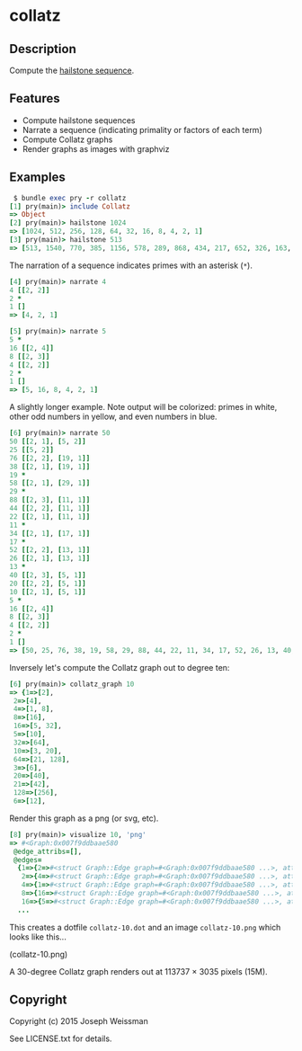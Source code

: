 # collatz

## Description

Compute the [hailstone sequence](https://en.wikipedia.org/wiki/Collatz_conjecture).

## Features
 
  - Compute hailstone sequences
  - Narrate a sequence (indicating primality or factors of each term)
  - Compute Collatz graphs
  - Render graphs as images with graphviz

## Examples

   ```ruby
   $ bundle exec pry -r collatz  
   [1] pry(main)> include Collatz
   => Object
   [2] pry(main)> hailstone 1024
   => [1024, 512, 256, 128, 64, 32, 16, 8, 4, 2, 1]
   [3] pry(main)> hailstone 513
   => [513, 1540, 770, 385, 1156, 578, 289, 868, 434, 217, 652, 326, 163, 490, 245, 736, 368, 184, 92, 46, 23, 70, 35, 106, 53, 160, 80, 40, 20, 10, 5, 16, 8, 4, 2, 1]
  ```

   The narration of a sequence indicates primes with an asterisk (`*`).

   ```ruby
   [4] pry(main)> narrate 4
   4 [[2, 2]]
   2 *
   1 []
   => [4, 2, 1]

   [5] pry(main)> narrate 5
   5 *
   16 [[2, 4]]
   8 [[2, 3]]
   4 [[2, 2]]
   2 *
   1 []
   => [5, 16, 8, 4, 2, 1]
   ```

   A slightly longer example. Note output will be colorized: primes in white, other odd numbers in yellow, and even numbers in blue. 

   ```ruby
   [6] pry(main)> narrate 50
   50 [[2, 1], [5, 2]]
   25 [[5, 2]]
   76 [[2, 2], [19, 1]]
   38 [[2, 1], [19, 1]]
   19 *
   58 [[2, 1], [29, 1]]
   29 *
   88 [[2, 3], [11, 1]]
   44 [[2, 2], [11, 1]]
   22 [[2, 1], [11, 1]]
   11 *
   34 [[2, 1], [17, 1]]
   17 *
   52 [[2, 2], [13, 1]]
   26 [[2, 1], [13, 1]]
   13 *
   40 [[2, 3], [5, 1]]
   20 [[2, 2], [5, 1]]
   10 [[2, 1], [5, 1]]
   5 *
   16 [[2, 4]]
   8 [[2, 3]]
   4 [[2, 2]]
   2 *
   1 []
   => [50, 25, 76, 38, 19, 58, 29, 88, 44, 22, 11, 34, 17, 52, 26, 13, 40, 20, 10, 5, 16, 8, 4, 2, 1]
   ```

   Inversely let's compute the Collatz graph out to degree ten:

   ```ruby
   [6] pry(main)> collatz_graph 10
   => {1=>[2],
    2=>[4],
    4=>[1, 8],
    8=>[16],
    16=>[5, 32],
    5=>[10],
    32=>[64],
    10=>[3, 20],
    64=>[21, 128],
    3=>[6],
    20=>[40],
    21=>[42],
    128=>[256],
    6=>[12],
   ```

   Render this graph as a png (or svg, etc).
   
   ```ruby
   [8] pry(main)> visualize 10, 'png'
   => #<Graph:0x007f9ddbaae580
    @edge_attribs=[],
    @edges=
     {1=>{2=>#<struct Graph::Edge graph=#<Graph:0x007f9ddbaae580 ...>, attributes=[]>},
      2=>{4=>#<struct Graph::Edge graph=#<Graph:0x007f9ddbaae580 ...>, attributes=[]>},
      4=>{1=>#<struct Graph::Edge graph=#<Graph:0x007f9ddbaae580 ...>, attributes=[]>, 8=>#<struct Graph::Edge graph=#<Graph:0x007f9ddbaae580 ...>, attributes=[]>},
      8=>{16=>#<struct Graph::Edge graph=#<Graph:0x007f9ddbaae580 ...>, attributes=[]>},
      16=>{5=>#<struct Graph::Edge graph=#<Graph:0x007f9ddbaae580 ...>, attributes=[]>, 32=>#<struct Graph::Edge graph=#<Graph:0x007f9ddbaae580 ...>, attributes=[]>},
     ...
   ```

   This creates a dotfile `collatz-10.dot` and an image `collatz-10.png` which looks like this...

   (collatz-10.png)

   A 30-degree Collatz graph renders out at 113737 × 3035 pixels (15M).

## Copyright

Copyright (c) 2015 Joseph Weissman

See LICENSE.txt for details.
